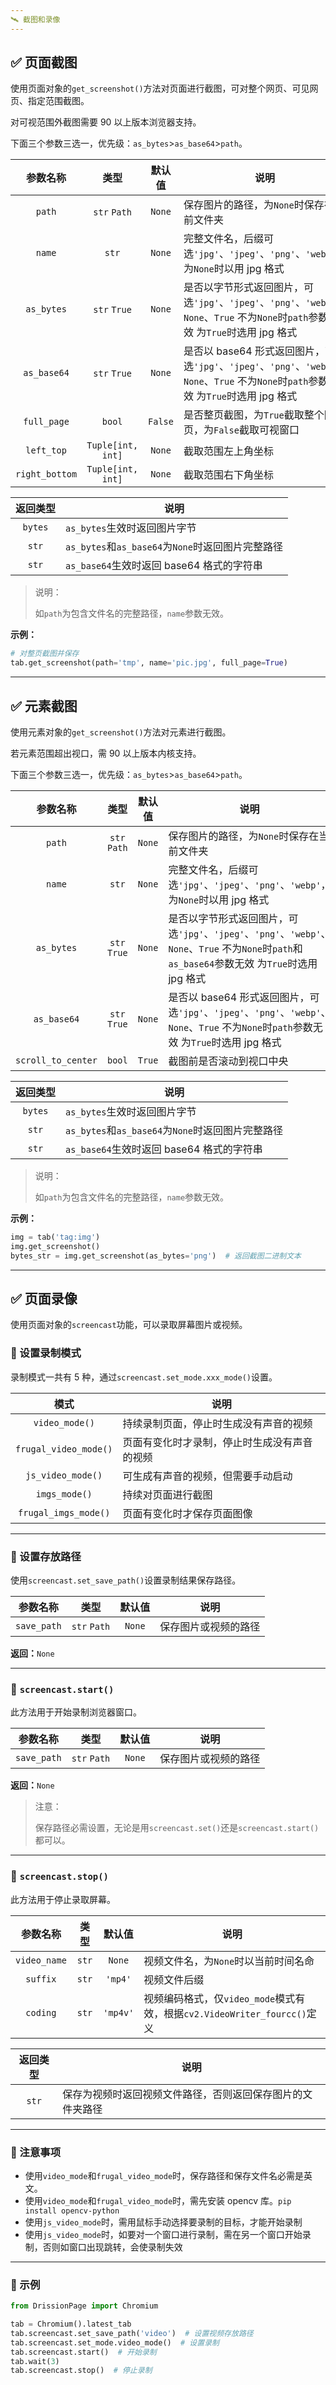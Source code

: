 ```yaml
---
🛰️ 截图和录像
---
```


## ✅️️ 页面截图

使用页面对象的`get_screenshot()`方法对页面进行截图，可对整个网页、可见网页、指定范围截图。

对可视范围外截图需要 90 以上版本浏览器支持。

下面三个参数三选一，优先级：`as_bytes`>`as_base64`>`path`。

|    参数名称    |       类型        | 默认值  | 说明                                                         |
| :------------: | :---------------: | :-----: | ------------------------------------------------------------ |
|     `path`     |   `str` `Path`    | `None`  | 保存图片的路径，为`None`时保存在当前文件夹                   |
|     `name`     |       `str`       | `None`  | 完整文件名，后缀可选`'jpg'`、`'jpeg'`、`'png'`、`'webp'`，为`None`时以用 jpg 格式 |
|   `as_bytes`   |   `str` `True`    | `None`  | 是否以字节形式返回图片，可选`'jpg'`、`'jpeg'`、`'png'`、`'webp'`、`None`、`True` 不为`None`时`path`参数无效 为`True`时选用 jpg 格式 |
|  `as_base64`   |   `str` `True`    | `None`  | 是否以 base64 形式返回图片，可选`'jpg'`、`'jpeg'`、`'png'`、`'webp'`、`None`、`True` 不为`None`时`path`参数无效 为`True`时选用 jpg 格式 |
|  `full_page`   |      `bool`       | `False` | 是否整页截图，为`True`截取整个网页，为`False`截取可视窗口    |
|   `left_top`   | `Tuple[int, int]` | `None`  | 截取范围左上角坐标                                           |
| `right_bottom` | `Tuple[int, int]` | `None`  | 截取范围右下角坐标                                           |

| 返回类型 | 说明                                              |
| :------: | ------------------------------------------------- |
| `bytes`  | `as_bytes`生效时返回图片字节                      |
|  `str`   | `as_bytes`和`as_base64`为`None`时返回图片完整路径 |
|  `str`   | `as_base64`生效时返回 base64 格式的字符串         |

> 说明：
>
> 如`path`为包含文件名的完整路径，`name`参数无效。

**示例：**

```python
# 对整页截图并保存
tab.get_screenshot(path='tmp', name='pic.jpg', full_page=True)
```

---

## ✅️️ 元素截图

使用元素对象的`get_screenshot()`方法对元素进行截图。

若元素范围超出视口，需 90 以上版本内核支持。

下面三个参数三选一，优先级：`as_bytes`>`as_base64`>`path`。

|      参数名称      |     类型     | 默认值 | 说明                                                         |
| :----------------: | :----------: | :----: | ------------------------------------------------------------ |
|       `path`       | `str` `Path` | `None` | 保存图片的路径，为`None`时保存在当前文件夹                   |
|       `name`       |    `str`     | `None` | 完整文件名，后缀可选`'jpg'`、`'jpeg'`、`'png'`、`'webp'`，为`None`时以用 jpg 格式 |
|     `as_bytes`     | `str` `True` | `None` | 是否以字节形式返回图片，可选`'jpg'`、`'jpeg'`、`'png'`、`'webp'`、`None`、`True` 不为`None`时`path`和`as_base64`参数无效 为`True`时选用 jpg 格式 |
|    `as_base64`     | `str` `True` | `None` | 是否以 base64 形式返回图片，可选`'jpg'`、`'jpeg'`、`'png'`、`'webp'`、`None`、`True` 不为`None`时`path`参数无效 为`True`时选用 jpg 格式 |
| `scroll_to_center` |    `bool`    | `True` | 截图前是否滚动到视口中央                                     |

| 返回类型 | 说明                                              |
| :------: | ------------------------------------------------- |
| `bytes`  | `as_bytes`生效时返回图片字节                      |
|  `str`   | `as_bytes`和`as_base64`为`None`时返回图片完整路径 |
|  `str`   | `as_base64`生效时返回 base64 格式的字符串         |

> 说明：
>
> 如`path`为包含文件名的完整路径，`name`参数无效。

**示例：**

```python
img = tab('tag:img')
img.get_screenshot()
bytes_str = img.get_screenshot(as_bytes='png')  # 返回截图二进制文本
```

---

## ✅️️ 页面录像

使用页面对象的`screencast`功能，可以录取屏幕图片或视频。

### 📌 设置录制模式

录制模式一共有 5 种，通过`screencast.set_mode.xxx_mode()`设置。

|         模式          | 说明                                         |
| :-------------------: | -------------------------------------------- |
|    `video_mode()`     | 持续录制页面，停止时生成没有声音的视频       |
| `frugal_video_mode()` | 页面有变化时才录制，停止时生成没有声音的视频 |
|   `js_video_mode()`   | 可生成有声音的视频，但需要手动启动           |
|     `imgs_mode()`     | 持续对页面进行截图                           |
| `frugal_imgs_mode()`  | 页面有变化时才保存页面图像                   |

---

### 📌 设置存放路径

使用`screencast.set_save_path()`设置录制结果保存路径。

|  参数名称   |     类型     | 默认值 | 说明                 |
| :---------: | :----------: | :----: | -------------------- |
| `save_path` | `str` `Path` | `None` | 保存图片或视频的路径 |

**返回：**`None`

---

### 📌 `screencast.start()`

此方法用于开始录制浏览器窗口。

|  参数名称   |     类型     | 默认值 | 说明                 |
| :---------: | :----------: | :----: | -------------------- |
| `save_path` | `str` `Path` | `None` | 保存图片或视频的路径 |

**返回：**`None`

> 注意：
>
> 保存路径必需设置，无论是用`screencast.set()`还是`screencast.start()`都可以。

---

### 📌 `screencast.stop()`

此方法用于停止录取屏幕。

|   参数名称   | 类型  |  默认值  | 说明                                                         |
| :----------: | :---: | :------: | ------------------------------------------------------------ |
| `video_name` | `str` |  `None`  | 视频文件名，为`None`时以当前时间名命                         |
|   `suffix`   | `str` | `'mp4'`  | 视频文件后缀                                                 |
|   `coding`   | `str` | `'mp4v'` | 视频编码格式，仅`video_mode`模式有效，根据`cv2.VideoWriter_fourcc()`定义 |

| 返回类型 | 说明                                                       |
| :------: | ---------------------------------------------------------- |
|  `str`   | 保存为视频时返回视频文件路径，否则返回保存图片的文件夹路径 |

---

### 📌 注意事项

- 使用`video_mode`和`frugal_video_mode`时，保存路径和保存文件名必需是英文。
- 使用`video_mode`和`frugal_video_mode`时，需先安装 opencv 库。`pip install opencv-python`
- 使用`js_video_mode`时，需用鼠标手动选择要录制的目标，才能开始录制
- 使用`js_video_mode`时，如要对一个窗口进行录制，需在另一个窗口开始录制，否则如窗口出现跳转，会使录制失效

---

### 📌 示例

```python
from DrissionPage import Chromium

tab = Chromium().latest_tab
tab.screencast.set_save_path('video')  # 设置视频存放路径
tab.screencast.set_mode.video_mode()  # 设置录制
tab.screencast.start()  # 开始录制
tab.wait(3)
tab.screencast.stop()  # 停止录制
```

